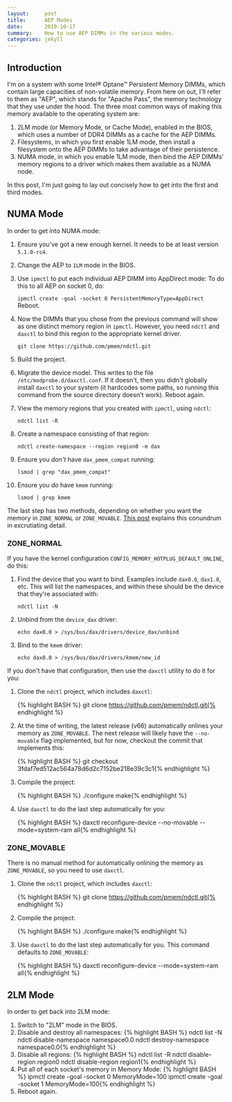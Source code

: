 ```yaml
---
layout:     post
title:      AEP Modes
date:       2019-10-17
summary:    How to use AEP DIMMs in the various modes.
categories: jekyll
---
```


## Introduction

I'm on a system with some Intel® Optane™ Persistent Memory DIMMs, which contain
large capacities of non-volatile memory. From here on out, I'll refer to them
as "AEP", which stands for "Apache Pass", the memory technology that they use
under the hood. The three most common ways of making this memory available to
the operating system are:

  1. 2LM mode (or Memory Mode, or Cache Mode), enabled in the BIOS, which uses
     a number of DDR4 DIMMs as a cache for the AEP DIMMs.
  2. Filesystems, in which you first enable 1LM mode, then install a filesystem
     onto the AEP DIMMs to take advantage of their persistence.
  3. NUMA mode, in which you enable 1LM mode, then bind the AEP DIMMs' memory regions
     to a driver which makes them available as a NUMA node.

In this post, I'm just going to lay out concisely how to get into the first and third modes.

## NUMA Mode

In order to get into NUMA mode:

  1. Ensure you've got a new enough kernel. It needs to be at least version `5.1.0-rc4`.
  2. Change the AEP to `1LM` mode in the BIOS.
  3. Use `ipmctl` to put each individual AEP DIMM into AppDirect mode:
     To do this to all AEP on socket 0, do:

     `ipmctl create -goal -socket 0 PersistentMemoryType=AppDirect`
     Reboot.

  4. Now the DIMMs that you chose from the previous command will show as one distinct memory region in
     `ipmctl`. However, you need `ndctl` and `daxctl` to bind this region to the appropriate kernel driver.

     `git clone https://github.com/pmem/ndctl.git`

  5. Build the project.
  6. Migrate the device model. This writes to the file `/etc/modprobe.d/daxctl.conf`. If it doesn't, then
     you didn't globally install `daxctl` to your system (it hardcodes some paths, so running this command from
     the source directory doesn't work). Reboot again.
  7. View the memory regions that you created with `ipmctl`, using `ndctl`:
     
     `ndctl list -R`

  8. Create a namespace consisting of that region:

     `ndctl create-namespace --region region0 -m dax`

  9. Ensure you *don't* have `dax_pmem_compat` running: 

     `lsmod | grep "dax_pmem_compat"`

  10. Ensure you *do* have `kmem` running:
     
      `lsmod | grep kmem`

The last step has two methods, depending on whether you want the memory in
`ZONE_NORMAL` or `ZONE_MOVABLE`. [This post](../2019-09-13-memory-zone-subtleties.md)
explains this conundrum in excrutiating detail.

### ZONE\_NORMAL

If you have the kernel configuration `CONFIG_MEMORY_HOTPLUG_DEFAULT_ONLINE`, do this:

  1. Find the device that you want to bind. Examples include `dax0.0`,
     `dax1.0`, etc. This will list the namespaces, and within these should be
     the device that they're associated with:

     `ndctl list -N`

  2. Unbind from the `device_dax` driver:

     `echo dax0.0 > /sys/bus/dax/drivers/device_dax/unbind`

  3. Bind to the `kmem` driver:

     `echo dax0.0 > /sys/bus/dax/drivers/kmem/new_id`

If you don't have that configuration, then use the `daxctl` utility to do it for you:

  1. Clone the `ndctl` project, which includes `daxctl`:

     {% highlight BASH %}
     git clone https://github.com/pmem/ndctl.git{% endhighlight %}

  2. At the time of writing, the latest release (v66) automatically onlines your memory as `ZONE_MOVABLE`.
     The next release will likely have the `--no-movable` flag implemented, but for now, checkout the commit
     that implements this:

     {% highlight BASH %}
     git checkout 3fdaf7ed512ac564a78d6d2c7152be218e39c3c1{% endhighlight %}

  3. Compile the project:

     {% highlight BASH %}
     ./configure
     make{% endhighlight %}
    
  4. Use `daxctl` to do the last step automatically for you:

     {% highlight BASH %}
     daxctl reconfigure-device --no-movable --mode=system-ram all{% endhighlight %}

### ZONE\_MOVABLE

There is no manual method for automatically onlining the memory as `ZONE_MOVABLE`, so you need to use `daxctl`.

  1. Clone the `ndctl` project, which includes `daxctl`:

     {% highlight BASH %}
     git clone https://github.com/pmem/ndctl.git{% endhighlight %}

  3. Compile the project:

     {% highlight BASH %}
     ./configure
     make{% endhighlight %}
    
  4. Use `daxctl` to do the last step automatically for you. This command defaults to `ZONE_MOVABLE`:

     {% highlight BASH %}
     daxctl reconfigure-device --mode=system-ram all{% endhighlight %}

## 2LM Mode

In order to get back into 2LM mode:

  1. Switch to "2LM" mode in the BIOS.
  2. Disable and destroy all namespaces:
    {% highlight BASH %}
    ndctl list -N
    ndctl disable-namespace namespace0.0
    ndctl destroy-namespace namespace0.0{% endhighlight %}
  3. Disable all regions:
    {% highlight BASH %}
    ndctl list -R
    ndctl disable-region region0
    ndctl disable-region region1{% endhighlight %}
  4. Put all of each socket's memory in Memory Mode:
    {% highlight BASH %}
    ipmctl create -goal -socket 0 MemoryMode=100
    ipmctl create -goal -socket 1 MemoryMode=100{% endhighlight %}
  5. Reboot again.
